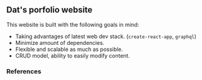 ## Dat's porfolio website
This website is built with the following goals in mind:

* Taking advantages of latest web dev stack. (`create-react-app`, `graphql`)
* Minimize amount of dependencies.
* Flexible and scalable as much as possible.
* CRUD model, ability to easily modify content.


### References
